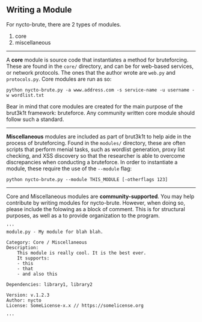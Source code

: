 ## Writing a Module

For nycto-brute, there are 2 types of modules.

1. core 
3. miscellaneous

---

A __core__ module is source code that instantiates a method for bruteforcing. These are found in the `core/` directory, and can be for web-based services, or network protocols. The ones that the author wrote are `web.py` and `protocols.py`. Core modules are run as so:

    python nycto-brute.py -a www.address.com -s service-name -u username -w wordlist.txt

Bear in mind that core modules are created for the main purpose of the brut3k1t framework: bruteforce. Any community written core module should follow such a standard.

---

__Miscellaneous__ modules are included as part of brut3k1t to help aide in the process of bruteforcing. Found in the `modules/` directory, these are often scripts that perform menial tasks, such as wordlist generation, proxy list checking, and XSS discovery so that the researcher is able to overcome discrepancies when conducting a bruteforce. In order to instantiate a module, these require the use of the `--module` flag:

    python nycto-brute.py --module THIS_MODULE [-otherflags 123]

---

Core and Miscellaneous modules are __community-supported__. You may help contribute by writing modules for nycto-brute. However, when doing so, please include the folowing as a block of comment. This is for structural purposes, as well as a to provide organization to the program. 

    '''
    module.py - My module for blah blah.

    Category: Core / Miscellaneous
    Description: 
        This module is really cool. It is the best ever. 
        It supports:
        - this 
        - that
        - and also this

    Dependencies: library1, library2

    Version: v.1.2.3
    Author: nycto
    License: SomeLicense-x.x // https://somelicense.org

    '''
